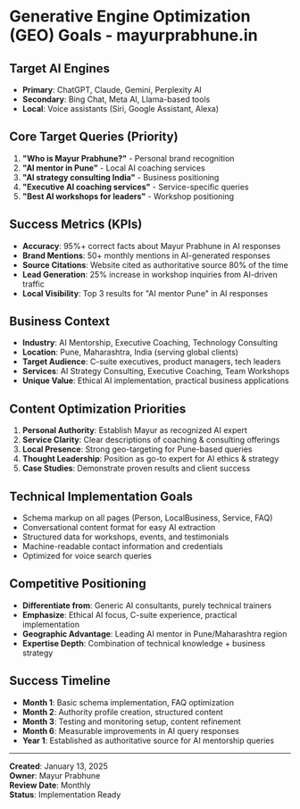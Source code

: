 # Generative Engine Optimization (GEO) Goals - mayurprabhune.in

## Target AI Engines
- **Primary**: ChatGPT, Claude, Gemini, Perplexity AI
- **Secondary**: Bing Chat, Meta AI, Llama-based tools
- **Local**: Voice assistants (Siri, Google Assistant, Alexa)

## Core Target Queries (Priority)
1. **"Who is Mayur Prabhune?"** - Personal brand recognition
2. **"AI mentor in Pune"** - Local AI coaching services
3. **"AI strategy consulting India"** - Business positioning
4. **"Executive AI coaching services"** - Service-specific queries
5. **"Best AI workshops for leaders"** - Workshop positioning

## Success Metrics (KPIs)
- **Accuracy**: 95%+ correct facts about Mayur Prabhune in AI responses
- **Brand Mentions**: 50+ monthly mentions in AI-generated responses
- **Source Citations**: Website cited as authoritative source 80% of the time
- **Lead Generation**: 25% increase in workshop inquiries from AI-driven traffic
- **Local Visibility**: Top 3 results for "AI mentor Pune" in AI responses

## Business Context
- **Industry**: AI Mentorship, Executive Coaching, Technology Consulting
- **Location**: Pune, Maharashtra, India (serving global clients)
- **Target Audience**: C-suite executives, product managers, tech leaders
- **Services**: AI Strategy Consulting, Executive Coaching, Team Workshops
- **Unique Value**: Ethical AI implementation, practical business applications

## Content Optimization Priorities
1. **Personal Authority**: Establish Mayur as recognized AI expert
2. **Service Clarity**: Clear descriptions of coaching & consulting offerings
3. **Local Presence**: Strong geo-targeting for Pune-based queries
4. **Thought Leadership**: Position as go-to expert for AI ethics & strategy
5. **Case Studies**: Demonstrate proven results and client success

## Technical Implementation Goals
- Schema markup on all pages (Person, LocalBusiness, Service, FAQ)
- Conversational content format for easy AI extraction
- Structured data for workshops, events, and testimonials
- Machine-readable contact information and credentials
- Optimized for voice search queries

## Competitive Positioning
- **Differentiate from**: Generic AI consultants, purely technical trainers
- **Emphasize**: Ethical AI focus, C-suite experience, practical implementation
- **Geographic Advantage**: Leading AI mentor in Pune/Maharashtra region
- **Expertise Depth**: Combination of technical knowledge + business strategy

## Success Timeline
- **Month 1**: Basic schema implementation, FAQ optimization
- **Month 2**: Authority profile creation, structured content
- **Month 3**: Testing and monitoring setup, content refinement
- **Month 6**: Measurable improvements in AI query responses
- **Year 1**: Established as authoritative source for AI mentorship queries

---

**Created**: January 13, 2025  
**Owner**: Mayur Prabhune  
**Review Date**: Monthly  
**Status**: Implementation Ready